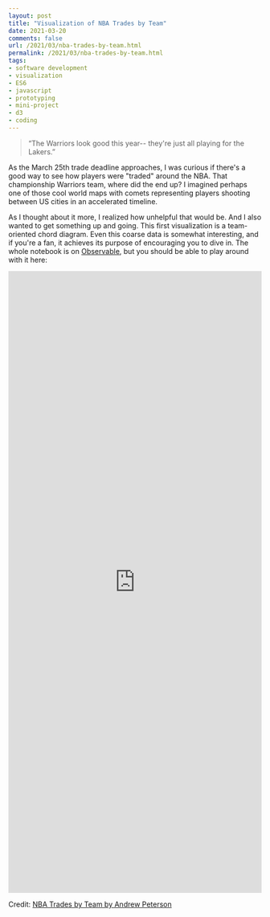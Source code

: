 ```yaml
---
layout: post
title: "Visualization of NBA Trades by Team"
date: 2021-03-20
comments: false
url: /2021/03/nba-trades-by-team.html
permalink: /2021/03/nba-trades-by-team.html
tags:
- software development
- visualization
- ES6
- javascript
- prototyping
- mini-project
- d3
- coding
---
```


> “The Warriors look good this year-- they're just all playing for the Lakers.”

As the March 25th trade deadline approaches, I was curious if there's a good way to see how players were "traded" around the NBA. That championship Warriors team, where did the end up? I imagined perhaps one of those cool world maps with comets representing players shooting between US cities in an accelerated timeline.

As I thought about it more, I realized how unhelpful that would be. And I also wanted to get something up and going. This first visualization is a team-oriented chord diagram. Even this coarse data is somewhat interesting, and if you're a fan, it achieves its purpose of encouraging you to dive in. The whole notebook is on [Observable](https://observablehq.com/@ndp/nba-trades-by-team), but you should be able to play around with it here:


<iframe width="100%" height="1238" frameborder="0"
src="https://observablehq.com/embed/@ndp/nba-trades-by-team?cells=viewof+selectedSeasons%2Cchart"></iframe>

<p>Credit: <a href="https://observablehq.com/@ndp/nba-trades-by-team">NBA Trades by Team by Andrew Peterson</a></p>
